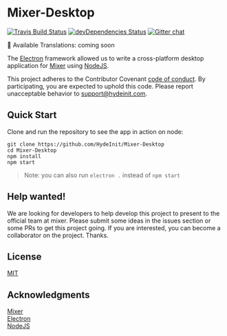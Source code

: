 # Mixer-Desktop

[![Travis Build Status](https://api.travis-ci.org/HydeInit/Mixer-Desktop.svg?branch=master)](https://travis-ci.org/HydeInit/Mixer-Desktop)
[![devDependencies Status](https://david-dm.org/HydeInit/Mixer-Desktop/dev-status.svg)](https://david-dm.org/HydeInit/Mixer-Desktop?type=dev)
[![Gitter chat](https://img.shields.io/badge/gitter-join%20chat%20%E2%86%92-brightgreen.svg)](https://gitter.im/HydeInit/Developers)

:memo: Available Translations: coming soon

The [Electron](https://github.com/electron) framework allowed us to write a cross-platform desktop application for
[Mixer](https://github.com/mixer)
using [NodeJS](https://github.com/nodejs).

This project adheres to the Contributor Covenant
[code of conduct](https://github.com/HydeInit/Mixer-Desktop/blob/master/CODE_OF_CONDUCT.md).
By participating, you are expected to uphold this code. Please report unacceptable
behavior to [support@hydeinit.com](mailto:support@hydeinit.com).

## Quick Start

Clone and run the repository to see the app in action on node:

```
git clone https://github.com/HydeInit/Mixer-Desktop
cd Mixer-Desktop
npm install
npm start
```
> Note: you can also run `electron .` instead of `npm start`

## Help wanted!

We are looking for developers to help develop this project to present to the official team at mixer. Please submit some ideas in the issues section or some PRs to get this project going. If you are interested, you can become a collaborator on the project. Thanks.

## License

[MIT](https://github.com/HydeInit/Mixer-Desktop/blob/master/LICENSE.md)

## Acknowledgments

[Mixer](https://github.com/mixer)
<br>
[Electron](https://github.com/electron)
<br>
[NodeJS](https://github.com/nodejs)
